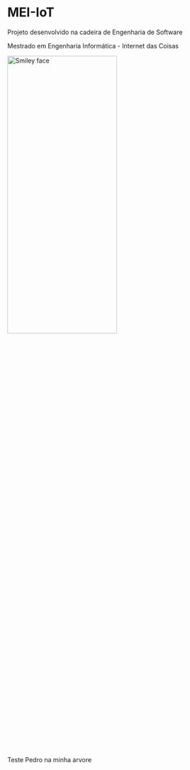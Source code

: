 # **MEI-IoT**

<p>Projeto desenvolvido na cadeira de Engenharia de Software </p>
<p>Mestrado em Engenharia Informática - Internet das Coisas</p>

<img src="http://portal2.ipt.pt/img/logo.png" alt="Smiley face" height="40%" width="70%">

Teste Pedro na minha arvore

 
